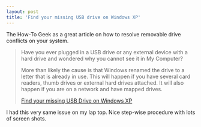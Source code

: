 ```yaml
---
layout: post
title: 'Find your missing USB drive on Windows XP'
---
```

The How-To Geek as a great article on how to resolve removable drive conflicts on your system.

> Have you ever plugged in a USB drive or any external device with a hard drive and wondered why you cannot see it in My Computer?
> 
> More than likely the cause is that Windows renamed the drive to a letter that is already in use. This will happen if you have several card readers, thumb drives or external hard drives attached. It will also happen if you are on a network and have mapped drives.
> 
> [Find your missing USB Drive on Windows XP](http://www.howtogeek.com/howto/windows/find-your-missing-usb-drive-on-windows-xp)

I had this very same issue on my lap top. Nice step-wise procedure with lots of screen shots. 
